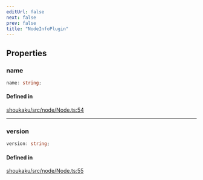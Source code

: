 ```yaml
---
editUrl: false
next: false
prev: false
title: "NodeInfoPlugin"
---
```


## Properties

<a id="name" name="name"></a>

### name

```ts
name: string;
```

#### Defined in

[shoukaku/src/node/Node.ts:54](https://github.com/shipgirlproject/shoukaku/blob/30762f5af6c7b4176e69ee96fa39bc204a7cff21/src/node/Node.ts#L54)

***

<a id="version" name="version"></a>

### version

```ts
version: string;
```

#### Defined in

[shoukaku/src/node/Node.ts:55](https://github.com/shipgirlproject/shoukaku/blob/30762f5af6c7b4176e69ee96fa39bc204a7cff21/src/node/Node.ts#L55)

